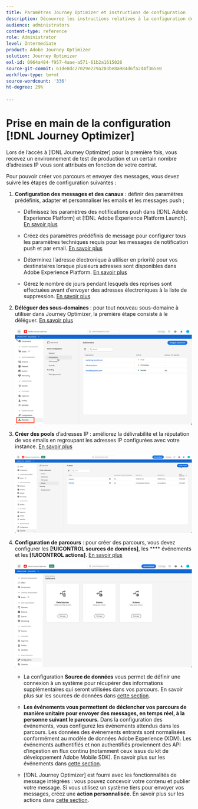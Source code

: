 ```yaml
---
title: Paramètres Journey Optimizer et instructions de configuration
description: Découvrez les instructions relatives à la configuration des messages et des parcours
audience: administrators
content-type: reference
role: Administrator
level: Intermediate
product: Adobe Journey Optimizer
solution: Journey Optimizer
exl-id: 0964a484-f957-4aae-a571-61b2a1615026
source-git-commit: 61de8dc27029e229a203be8a984d6fa2d4f365e0
workflow-type: tm+mt
source-wordcount: '336'
ht-degree: 29%

---
```



# Prise en main de la configuration [!DNL Journey Optimizer]

Lors de l’accès à [!DNL Journey Optimizer] pour la première fois, vous recevez un environnement de test de production et un certain nombre d’adresses IP vous sont attribués en fonction de votre contrat.

Pour pouvoir créer vos parcours et envoyer des messages, vous devez suivre les étapes de configuration suivantes :

1. **Configuration des messages et des canaux** : définir des paramètres prédéfinis, adapter et personnaliser les emails et les messages push ;

   * Définissez les paramètres des notifications push dans [!DNL Adobe Experience Platform] et [!DNL Adobe Experience Platform Launch]. [En savoir plus](../push-configuration.md)

   * Créez des paramètres prédéfinis de message pour configurer tous les paramètres techniques requis pour les messages de notification push et par email. [En savoir plus](message-presets.md)

   * Déterminez l’adresse électronique à utiliser en priorité pour vos destinataires lorsque plusieurs adresses sont disponibles dans Adobe Experience Platform. [En savoir plus](primary-email-addresses.md)

   * Gérez le nombre de jours pendant lesquels des reprises sont effectuées avant d’envoyer des adresses électroniques à la liste de suppression. [En savoir plus](manage-suppression-list.md)

   <!--
    * Understand push notification flow. [Learn more](../push-gs.md)
    -->

1. **Déléguer des sous-domaines** : pour tout nouveau sous-domaine à utiliser dans Journey Optimizer, la première étape consiste à le déléguer. [En savoir plus](about-subdomain-delegation.md)

   ![](../assets/subdomain.png)

1. **Créer des pools** d’adresses IP : améliorez la délivrabilité et la réputation de vos emails en regroupant les adresses IP configurées avec votre instance. [En savoir plus](ip-pools.md)

   ![](../assets/ip-pool.png)

1. **Configuration de parcours** : pour créer des parcours, vous devez configurer les  **[!UICONTROL sources de données]**, les  **** événements et les  **[!UICONTROL actions]**. [En savoir plus](about-data-sources-events-actions.md)

   ![](../assets/admin-menu.png)

   * La configuration **Source de données** vous permet de définir une connexion à un système pour récupérer des informations supplémentaires qui seront utilisées dans vos parcours. En savoir plus sur les sources de données dans [cette section](../datasource/about-data-sources.md).

   * **Les événements vous permettent de déclencher vos parcours de manière unitaire pour envoyer des messages, en temps réel, à la personne suivant le parcours.** Dans la configuration des événements, vous configurez les événements attendus dans les parcours. Les données des événements entrants sont normalisées conformément au modèle de données Adobe Experience (XDM). Les événements authentifiés et non authentifiés proviennent des API d’ingestion en flux continu (notamment ceux issus du kit de développement Adobe Mobile SDK). En savoir plus sur les événements dans [cette section](../event/about-events.md).

   * [!DNL Journey Optimizer] est fourni avec les fonctionnalités de message intégrées : vous pouvez concevoir votre contenu et publier votre message. Si vous utilisez un système tiers pour envoyer vos messages, créez une **action personnalisée**. En savoir plus sur les actions dans [cette section](../action/action.md).